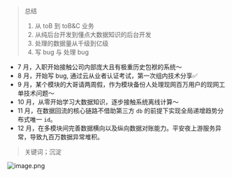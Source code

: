 > 总结
> 1. 从 toB 到 toB&C 业务
> 2. 从纯后台开发到懂点大数据知识的后台开发
> 3. 处理的数据量从千级到亿级
> 4. 写 bug 与 处理 bug

- 7 月，入职开始接触公司内部庞大且有极重历史包袱的系统～
- 8 月，开始写 bug, 通过云从业者认证考试，第一次组内技术分享✅
- 9 月，某个模块的大哥请两周假，作为模块备份人处理现网百万用户的现网工单技术问题～
- 10 月，从零开始学习大数据知识，逐步接触系统离线计算～
- 11 月，在数据回流的核心链路不借助第三方 `db` 的前提下实现全局递增趋势分布式唯一 `id`。
- 12 月，在多模块间完善数据横向以及纵向数据对账能力。平安夜上游服务异常，导致九百万数据异常堆积。
> 关键词；沉淀

![image.png](https://cdn.nlark.com/yuque/0/2023/png/21883277/1704014804411-321a891b-5a3b-4989-929c-4d0d1b630f19.png#averageHue=%23315fb0&clientId=ub9e2b969-8380-4&from=paste&height=802&id=ud89cd764&originHeight=1603&originWidth=1170&originalType=binary&ratio=2&rotation=0&showTitle=false&size=107609&status=done&style=none&taskId=u61606a81-a735-42d7-896f-13ea87b2c0d&title=&width=585)

